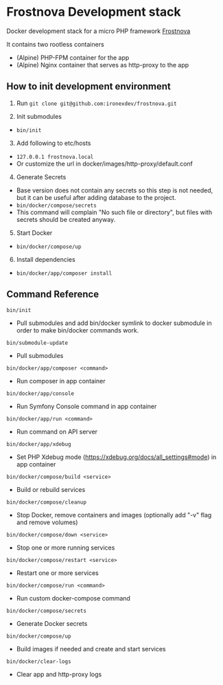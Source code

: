# Frostnova Development stack

Docker development stack for a micro PHP framework [Frostnova](https://github.com/ironexdev/frostnova-app)

It contains two rootless containers
- (Alpine) PHP-FPM container for the app
- (Alpine) Nginx container that serves as http-proxy to the app

## How to init development environment

1) Run `git clone git@github.com:ironexdev/frostnova.git`

2) Init submodules
- `bin/init`

3) Add following to etc/hosts
- `127.0.0.1 frostnova.local`
- Or customize the url in docker/images/http-proxy/default.conf

4) Generate Secrets
- Base version does not contain any secrets so this step is not needed, but it can be useful after adding database to the project.
- `bin/docker/compose/secrets`
- This command will complain "No such file or directory", but files with secrets should be created anyway.

5) Start Docker
- `bin/docker/compose/up`

6) Install dependencies
- `bin/docker/app/composer install`

## Command Reference

`bin/init`
- Pull submodules and add bin/docker symlink to docker submodule in order to make bin/docker commands work. 

`bin/submodule-update`
- Pull submodules

`bin/docker/app/composer <command>`
- Run composer in app container

`bin/docker/app/console`
- Run Symfony Console command in app container

`bin/docker/app/run <command>`
- Run command on API server

`bin/docker/app/xdebug`
- Set PHP Xdebug mode (https://xdebug.org/docs/all_settings#mode) in app container

`bin/docker/compose/build <service>`
- Build or rebuild services

`bin/docker/compose/cleanup`
- Stop Docker, remove containers and images (optionally add "-v" flag and remove volumes)

`bin/docker/compose/down <service>`
- Stop one or more running services

`bin/docker/compose/restart <service>`
- Restart one or more services

`bin/docker/compose/run <command>`
- Run custom docker-compose command

`bin/docker/compose/secrets`
- Generate Docker secrets

`bin/docker/compose/up`
- Build images if needed and create and start services

`bin/docker/clear-logs`
- Clear app and http-proxy logs
